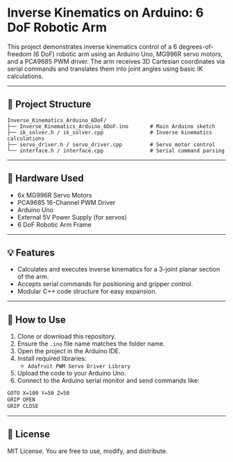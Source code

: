 # Inverse Kinematics on Arduino: 6 DoF Robotic Arm

This project demonstrates inverse kinematics control of a 6 degrees-of-freedom (6 DoF) robotic arm using an Arduino Uno, MG996R servo motors, and a PCA9685 PWM driver. The arm receives 3D Cartesian coordinates via serial commands and translates them into joint angles using basic IK calculations.

---
## 📁 Project Structure

```
Inverse_Kinematics_Arduino_6DoF/
├── Inverse_Kinematics_Arduino_6DoF.ino       # Main Arduino sketch
├── ik_solver.h / ik_solver.cpp               # Inverse kinematics calculations
├── servo_driver.h / servo_driver.cpp         # Servo motor control
└── interface.h / interface.cpp               # Serial command parsing
```

---

## 🩾 Hardware Used

- 6x MG996R Servo Motors
- PCA9685 16-Channel PWM Driver
- Arduino Uno
- External 5V Power Supply (for servos)
- 6 DoF Robotic Arm Frame

---

## 💡 Features

- Calculates and executes inverse kinematics for a 3-joint planar section of the arm.
- Accepts serial commands for positioning and gripper control.
- Modular C++ code structure for easy expansion.

---

## 🔧 How to Use

1. Clone or download this repository.
2. Ensure the `.ino` file name matches the folder name.
3. Open the project in the Arduino IDE.
4. Install required libraries:
   - `Adafruit PWM Servo Driver Library`
5. Upload the code to your Arduino Uno.
6. Connect to the Arduino serial monitor and send commands like:

```bash
GOTO X=100 Y=50 Z=50
GRIP OPEN
GRIP CLOSE
```

---

## 🧬 License

MIT License. You are free to use, modify, and distribute.